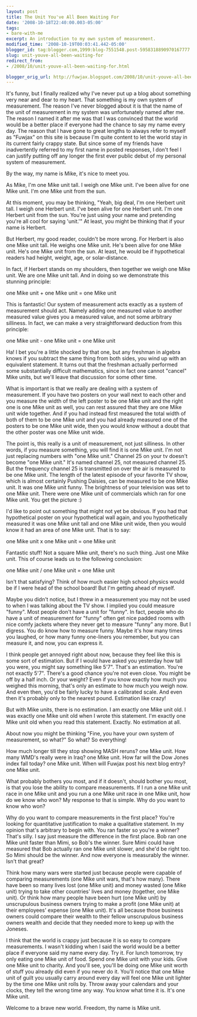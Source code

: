 ```yaml
---
layout: post
title: The Unit You've All Been Waiting For
date: '2008-10-18T22:40:00.003-05:00'
tags:
- bare-with-me
excerpt: An introduction to my own system of measurement.
modified_time: '2008-10-19T00:03:41.442-05:00'
blogger_id: tag:blogger.com,1999:blog-7551548.post-5958318890970167777
slug: unit-youve-all-been-waiting-for
redirect_from: 
- /2008/10/unit-youve-all-been-waiting-for.html

blogger_orig_url: http://fuwjax.blogspot.com/2008/10/unit-youve-all-been-waiting-for.html
---
```


It's funny, but I finally realized why I've never put up a blog about something very near and dear to my heart. That something is my own system of measurement. The reason I've never blogged about it is that the name of the unit of measurement in my system was unfortunately named after me. The reason I named it after me was that I was convinced that the world would be a better place if everyone had the chance to say my name every day. The reason that I have gone to great lengths to always refer to myself as "Fuwjax" on this site is because I'm quite content to let the world stay in its current fairly crappy state. But since some of my friends have inadvertently referred to my first name in posted responses, I don't feel I can justify putting off any longer the first ever public debut of my personal system of measurement.

By the way, my name is Mike, it's nice to meet you.

As Mike, I'm one Mike unit tall. I weigh one Mike unit. I've been alive for one Mike unit. I'm one Mike unit from the sun.

At this moment, you may be thinking, "Yeah, big deal, I'm one Herbert unit tall. I weigh one Herbert unit. I've been alive for one Herbert unit. I'm one Herbert unit from the sun. You're just using your name and pretending you're all cool for saying 'unit.'" At least, you might be thinking that if your name is Herbert.

But Herbert, my good reader, couldn't be more wrong. For Herbert is also one Mike unit tall. He weighs one Mike unit. He's been alive for one Mike unit. He's one Mike unit from the sun. At least, he would be if hypothetical readers had height, weight, age, or solar-distance.

In fact, if Herbert stands on my shoulders, then together we weigh one Mike unit. We are one Mike unit tall. And in doing so we demonstrate this stunning principle:

one Mike unit + one Mike unit = one Mike unit

This is fantastic! Our system of measurement acts exactly as a system of measurement should act. Namely adding one measured value to another measured value gives you a measured value, and not some arbitrary silliness. In fact, we can make a very straightforward deduction from this principle:

one Mike unit - one Mike unit = one Mike unit

Ha! I bet you're a little shocked by that one, but any freshman in algebra knows if you subtract the same thing from both sides, you wind up with an equivalent statement. It turns out that the freshman actually performed some substantially difficult mathematics, since in fact one cannot "cancel" Mike units, but we'll leave that discussion for some other time.

What is important is that we really are dealing with a system of measurement. If you have two posters on your wall next to each other and you measure the width of the left poster to be one Mike unit and the right one is one Mike unit as well, you can rest assured that they are one Mike unit wide together. And if you had instead first measured the total width of both of them to be one Mike unit and you had already measured one of the posters to be one Mike unit wide, then you would know without a doubt that the other poster was one Mike unit wide.

The point is, this really is a unit of measurement, not just silliness. In other words, if you measure something, you will find it is one Mike unit. I'm not just replacing numbers with "one Mike unit." Channel 25 on your tv doesn't become "one Mike unit." It's named channel 25, not measured channel 25. But the frequency channel 25 is transmitted on over the air is measured to be one Mike unit. The length of the latest episode of your favorite TV show, which is almost certainly Pushing Daisies, can be measured to be one Mike unit. It was one Mike unit funny. The brightness of your television was set to one Mike unit. There were one Mike unit of commercials which ran for one Mike unit. You get the picture :)

I'd like to point out something that might not yet be obvious. If you had that hypothetical poster on your hypothetical wall again, and you hypothetically measured it was one Mike unit tall and one Mike unit wide, then you would know it had an area of one Mike unit. That is to say:

one Mike unit x one Mike unit = one Mike unit

Fantastic stuff! Not a square Mike unit, there's no such thing. Just one Mike unit. This of course leads us to the following conclusion:

one Mike unit / one Mike unit = one Mike unit

Isn't that satisfying? Think of how much easier high school physics would be if I were head of the school board! But I'm getting ahead of myself.

Maybe you didn't notice, but I threw in a measurement you may not be used to when I was talking about the TV show. I implied you could measure "funny". Most people don't have a unit for "funny". In fact, people who do have a unit of measurement for "funny" often get nice padded rooms with nice comfy jackets where they never get to measure "funny" any more. But I digress. You do know how to measure funny. Maybe it's how many times you laughed, or how many funny one-liners you remember, but you can measure it, and now, you can express it.

I think people get annoyed right about now, because they feel like this is some sort of estimation. But if I would have asked you yesterday how tall you were, you might say something like 5'7". That's an estimation. You're not exactly 5'7". There's a good chance you're not even close. You might be off by a half inch. Or your weight? Even if you know exactly how much you weighed this morning, that's only an estimate to how much you weigh now. And even then, you'd be fairly lucky to have a calibrated scale. And even then it's probably only to the nearest pound. Estimation like crazy!

But with Mike units, there is no estimation. I am exactly one Mike unit old. I was exactly one Mike unit old when I wrote this statement. I'm exactly one Mike unit old when you read this statement. Exactly. No estimation at all.

About now you might be thinking "Fine, you have your own system of measurement, so what?" So what? So everything!

How much longer till they stop showing MASH reruns? one Mike unit. How many WMD's really were in Iraq? one Mike unit. How far will the Dow Jones index fall today? one Mike unit. When will Fuwjax post his next blog entry? one Mike unit.

What probably bothers you most, and if it doesn't, should bother you most, is that you lose the ability to compare measurements. If I run a one Mike unit race in one Mike unit and you run a one Mike unit race in one Mike unit, how do we know who won? My response to that is simple. Why do you want to know who won?

Why do you want to compare measurements in the first place? You're looking for quantitative justification to make a qualitative statement. In my opinion that's arbitrary to begin with. You ran faster so you're a winner? That's silly. I say just measure the difference in the first place. Bob ran one Mike unit faster than Mimi, so Bob's the winner. Sure Mimi could have measured that Bob actually ran one Mike unit slower, and she'd be right too. So Mimi should be the winner. And now everyone is measurably the winner. Isn't that great?

Think how many wars were started just because people were capable of comparing measurements (one Mike unit wars, that's how many). There have been so many lives lost (one Mike unit) and money wasted (one Mike unit) trying to take other countries' lives and money (together, one Mike unit). Or think how many people have been hurt (one Mike unit) by unscrupulous business owners trying to make a profit (one Mike unit) at their employees' expense (one Mike unit). It's all because those business owners could compare their wealth to their fellow unscrupulous business owners wealth and decide that they needed more to keep up with the Joneses.

I think that the world is crappy just because it is so easy to compare measurements. I wasn't kidding when I said the world would be a better place if everyone said my name every day. Try it. For lunch tomorrow, try only eating one Mike unit of food. Spend one Mike unit with your kids. Give one Mike unit to charity. And you'll see, you'll be doing one Mike unit worth of stuff you already did even if you never do it. You'll notice that one Mike unit of guilt you usually carry around every day will feel one Mike unit lighter by the time one Mike unit rolls by. Throw away your calendars and your clocks, they tell the wrong time any way. You know what time it is. It's one Mike unit.

Welcome to a brave new world. Freedom, thy name is Mike unit.